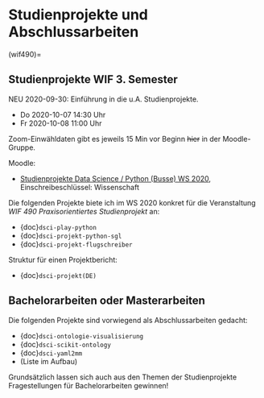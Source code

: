 # Studienprojekte und Abschlussarbeiten

(wif490)=
## Studienprojekte WIF 3. Semester

NEU 2020-09-30: Einführung in die u.A. Studienprojekte.

* Do 2020-10-07 14:30 Uhr
* Fr 2020-10-08 11:00 Uhr

Zoom-Einwähldaten gibt es jeweils 15 Min vor Beginn ~~hier~~ in der Moodle-Gruppe.

Moodle:
* [Studienprojekte Data Science / Python (Busse) WS 2020](https://moodle.haw-landshut.de/course/view.php?id=5396), Einschreibeschlüssel: Wissenschaft



Die folgenden Projekte biete ich im WS 2020 konkret für die Veranstaltung *WIF 490 Praxisorientiertes Studienprojekt* an:

* {doc}`dsci-play-python`
* {doc}`dsci-projekt-python-sgl`
* {doc}`dsci-projekt-flugschreiber`

Struktur für einen Projektbericht:

* {doc}`dsci-projekt(DE)`

## Bachelorarbeiten oder Masterarbeiten

Die folgenden Projekte sind vorwiegend als Abschlussarbeiten gedacht:

* {doc}`dsci-ontologie-visualisierung`
* {doc}`dsci-scikit-ontology`
* {doc}`dsci-yaml2mm`
* (Liste im Aufbau)

Grundsätzlich lassen sich auch aus den Themen der Studienprojekte Fragestellungen für Bachelorarbeiten gewinnen!






